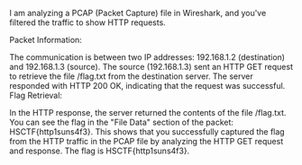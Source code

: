 I am analyzing a PCAP (Packet Capture) file in Wireshark, and you've filtered the traffic to show HTTP requests.

Packet Information:

The communication is between two IP addresses: 192.168.1.2 (destination) and 192.168.1.3 (source).
The source (192.168.1.3) sent an HTTP GET request to retrieve the file /flag.txt from the destination server.
The server responded with HTTP 200 OK, indicating that the request was successful.
Flag Retrieval:

In the HTTP response, the server returned the contents of the file /flag.txt. You can see the flag in the "File Data" section of the packet:
HSCTF{http1suns4f3}.
This shows that you successfully captured the flag from the HTTP traffic in the PCAP file by analyzing the HTTP GET request and response. The flag is HSCTF{http1suns4f3}.
